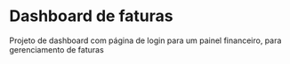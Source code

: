 # Dashboard de faturas

Projeto de dashboard com página de login para um painel financeiro, para gerenciamento de faturas